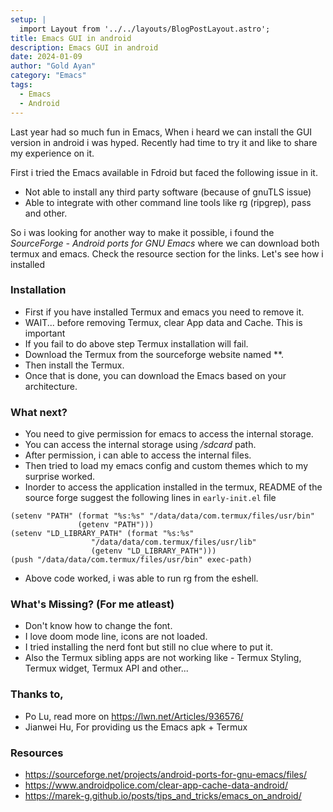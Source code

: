 ```yaml
---
setup: |
  import Layout from '../../layouts/BlogPostLayout.astro';
title: Emacs GUI in android
description: Emacs GUI in android
date: 2024-01-09
author: "Gold Ayan"
category: "Emacs"
tags:
  - Emacs
  - Android
---
```


Last year had so much fun in Emacs, When i heard we can install the GUI version in android i was hyped. Recently had time to try it and like to share my experience on it.

First i tried the Emacs available in Fdroid but faced the following issue in it.
- Not able to install any third party software (because of gnuTLS issue)
- Able to integrate with other command line tools like rg (ripgrep), pass and other.

So i was looking for another way to make it possible, i found the *SourceForge - Android ports for GNU Emacs* where we can download both termux and emacs. Check the resource section for the links. Let's see how i installed 

### Installation
- First if you have installed Termux and emacs you need to remove it.
- WAIT... before removing Termux, clear App data and Cache. This is important
- If you fail to do above step Termux installation will fail.
- Download the Termux from the sourceforge website named **.
- Then install the Termux.
- Once that is done, you can download the Emacs based on your architecture.

### What next?
- You need to give permission for emacs to access the internal storage.
- You can access the internal storage using */sdcard* path.
- After permission, i can able to access the internal files.
- Then tried to load my emacs config and custom themes which to my surprise worked.
- Inorder to access the application installed in the termux, README of the source forge suggest the following lines in `early-init.el` file
```elisp
(setenv "PATH" (format "%s:%s" "/data/data/com.termux/files/usr/bin"
		       (getenv "PATH")))
(setenv "LD_LIBRARY_PATH" (format "%s:%s"
				  "/data/data/com.termux/files/usr/lib"
				  (getenv "LD_LIBRARY_PATH")))
(push "/data/data/com.termux/files/usr/bin" exec-path)
```
- Above code worked, i was able to run rg from the eshell.

### What's Missing? (For me atleast)
- Don't know how to change the font.
- I love doom mode line, icons are not loaded.
- I tried installing the nerd font but still no clue where to put it.
- Also the Termux sibling apps are not working like - Termux Styling, Termux widget, Termux API and other...

### Thanks to,
- Po Lu, read more on https://lwn.net/Articles/936576/
- Jianwei Hu, For providing us the Emacs apk + Termux

### Resources
- https://sourceforge.net/projects/android-ports-for-gnu-emacs/files/
- https://www.androidpolice.com/clear-app-cache-data-android/ 
- https://marek-g.github.io/posts/tips_and_tricks/emacs_on_android/
